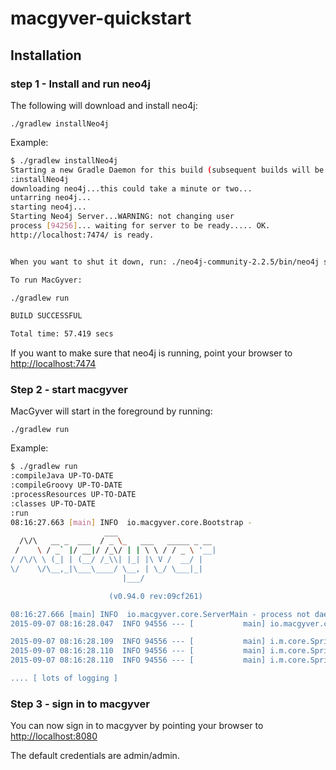# macgyver-quickstart


## Installation

### step 1 - Install and run neo4j

The following will download and install neo4j:

```./gradlew installNeo4j```

Example:

```bash
$ ./gradlew installNeo4j
Starting a new Gradle Daemon for this build (subsequent builds will be faster).
:installNeo4j
downloading neo4j...this could take a minute or two...
untarring neo4j...
starting neo4j...
Starting Neo4j Server...WARNING: not changing user
process [94256]... waiting for server to be ready..... OK.
http://localhost:7474/ is ready.


When you want to shut it down, run: ./neo4j-community-2.2.5/bin/neo4j stop

To run MacGyver:

./gradlew run

BUILD SUCCESSFUL

Total time: 57.419 secs
```

If you want to make sure that neo4j is running, point your browser to  [http://localhost:7474](http://localhost:7474)


### Step 2 - start macgyver

MacGyver will start in the foreground by running:

```./gradlew run```

Example:

```bash
$ ./gradlew run
:compileJava UP-TO-DATE
:compileGroovy UP-TO-DATE
:processResources UP-TO-DATE
:classes UP-TO-DATE
:run
08:16:27.663 [main] INFO  io.macgyver.core.Bootstrap -
                     ___
  /\/\   __ _  ___  / _ \_   ___   _____ _ __
 /    \ / _` |/ __|/ /_\/ | | \ \ / / _ \ '__|
/ /\/\ \ (_| | (__/ /_\\| |_| |\ V /  __/ |
\/    \/\__,_|\___\____/ \__, | \_/ \___|_|
                         |___/

                      (v0.94.0 rev:09cf261)

08:16:27.666 [main] INFO  io.macgyver.core.ServerMain - process not daemonized; set -Dmacgyver.daemon=true to daemonize
2015-09-07 08:16:28.047  INFO 94556 --- [           main] io.macgyver.core.ServerMain              : onApplicationEvent(org.springframework.boot.context.event.ApplicationEnvironmentPreparedEvent[source=org.springframework.boot.SpringApplication@4b0b0854])

2015-09-07 08:16:28.109  INFO 94556 --- [           main] i.m.core.SpringContextInitializer        : PropertySource: StubPropertySource [name='servletConfigInitParams']
2015-09-07 08:16:28.110  INFO 94556 --- [           main] i.m.core.SpringContextInitializer        : PropertySource: StubPropertySource [name='servletContextInitParams']
2015-09-07 08:16:28.110  INFO 94556 --- [           main] i.m.core.SpringContextInitializer        : PropertySource: MapPropertySource [name='systemProperties']

.... [ lots of logging ]

```

### Step 3 - sign in to macgyver

You can now sign in to macgyver by pointing your browser to [http://localhost:8080](http://localhost:8080)

The default credentials are admin/admin.